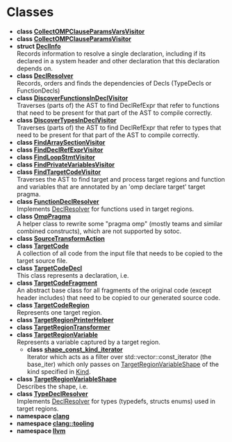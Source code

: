 # Classes




* **class [CollectOMPClauseParamsVarsVisitor](Classes/classCollectOMPClauseParamsVarsVisitor/)** 
* **class [CollectOMPClauseParamsVisitor](Classes/classCollectOMPClauseParamsVisitor/)** 
* **struct [DeclInfo](Classes/structDeclInfo/)** <br>Records information to resolve a single declaration, including if its declared in a system header and other declaration that this declaration depends on. 
* **class [DeclResolver](Classes/classDeclResolver/)** <br>Records, orders and finds the dependencies of Decls (TypeDecls or FunctionDecls) 
* **class [DiscoverFunctionsInDeclVisitor](Classes/classDiscoverFunctionsInDeclVisitor/)** <br>Traverses (parts of) the AST to find DeclRefExpr that refer to functions that need to be present for that part of the AST to compile correctly. 
* **class [DiscoverTypesInDeclVisitor](Classes/classDiscoverTypesInDeclVisitor/)** <br>Traverses (parts of) the AST to find DeclRefExpr that refer to types that need to be present for that part of the AST to compile correctly. 
* **class [FindArraySectionVisitor](Classes/classFindArraySectionVisitor/)** 
* **class [FindDeclRefExprVisitor](Classes/classFindDeclRefExprVisitor/)** 
* **class [FindLoopStmtVisitor](Classes/classFindLoopStmtVisitor/)** 
* **class [FindPrivateVariablesVisitor](Classes/classFindPrivateVariablesVisitor/)** 
* **class [FindTargetCodeVisitor](Classes/classFindTargetCodeVisitor/)** <br>Traverses the AST to find target and process target regions and function and variables that are annotated by an 'omp declare target' target pragma. 
* **class [FunctionDeclResolver](Classes/classFunctionDeclResolver/)** <br>Implements [DeclResolver]() for functions used in target regions. 
* **class [OmpPragma](Classes/classOmpPragma/)** <br>A helper class to rewrite some "pragma omp" (mostly teams and similar combined constructs), which are not supported by sotoc. 
* **class [SourceTransformAction](Classes/classSourceTransformAction/)** 
* **class [TargetCode](Classes/classTargetCode/)** <br>A collection of all code from the input file that needs to be copied to the target source file. 
* **class [TargetCodeDecl](Classes/classTargetCodeDecl/)** <br>This class represents a declaration, i.e. 
* **class [TargetCodeFragment](Classes/classTargetCodeFragment/)** <br>An abstract base class for all fragments of the original code (except header includes) that need to be copied to our generated source code. 
* **class [TargetCodeRegion](Classes/classTargetCodeRegion/)** <br>Represents one target region. 
* **class [TargetRegionPrinterHelper](Classes/classTargetRegionPrinterHelper/)** 
* **class [TargetRegionTransformer](Classes/classTargetRegionTransformer/)** 
* **class [TargetRegionVariable](Classes/classTargetRegionVariable/)** <br>Represents a variable captured by a target region. 
    * **class [shape_const_kind_iterator](Classes/classTargetRegionVariable_1_1shape__const__kind__iterator/)** <br>Iterator which acts as a filter over std::vector<TargetRegionVariableShape>::const_iterator (the base_iter) which only passes on [TargetRegionVariableShape](Classes/classTargetRegionVariableShape/) of the kind specified in [Kind](). 
* **class [TargetRegionVariableShape](Classes/classTargetRegionVariableShape/)** <br>Describes the shape, i.e. 
* **class [TypeDeclResolver](Classes/classTypeDeclResolver/)** <br>Implements [DeclResolver]() for types (typedefs, structs enums) used in target regions. 
* **namespace [clang](Namespaces/namespaceclang/)** 
* **namespace [clang::tooling](Namespaces/namespaceclang_1_1tooling/)** 
* **namespace [llvm](Namespaces/namespacellvm/)** 




